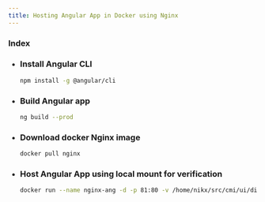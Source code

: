 ```yaml
---
title: Hosting Angular App in Docker using Nginx
---
```


### Index
- ### Install Angular CLI
  ```sh
  npm install -g @angular/cli
  ```

- ### Build Angular app
  ```sh
  ng build --prod
  ```

- ### Download docker Nginx image
  ```sh
  docker pull nginx
  ```

- ### Host Angular App using local mount for verification
  ```sh
  docker run --name nginx-ang -d -p 81:80 -v /home/nikx/src/cmi/ui/dist:/usr/share/nginx/html:ro nginx
  ```
